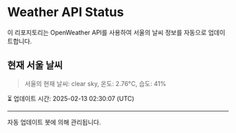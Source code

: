 
# Weather API Status

이 리포지토리는 OpenWeather API를 사용하여 서울의 날씨 정보를 자동으로 업데이트합니다.

## 현재 서울 날씨
> 서울의 현재 날씨: clear sky, 온도: 2.76°C, 습도: 41%

⏳ 업데이트 시간: 2025-02-13 02:30:07 (UTC)

---
자동 업데이트 봇에 의해 관리됩니다.
